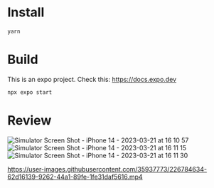 # Install
```console
yarn
```
# Build
This is an expo project. Check this: https://docs.expo.dev
```console
npx expo start
```
# Review
![Simulator Screen Shot - iPhone 14 - 2023-03-21 at 16 10 57](https://user-images.githubusercontent.com/35937773/226784590-908e2d5e-0007-4376-b34f-65eadfebf558.png)
![Simulator Screen Shot - iPhone 14 - 2023-03-21 at 16 11 15](https://user-images.githubusercontent.com/35937773/226784610-4a3d674e-6527-4278-b61d-1fc2bded4413.png)
![Simulator Screen Shot - iPhone 14 - 2023-03-21 at 16 11 30](https://user-images.githubusercontent.com/35937773/226784618-31584428-7faa-4012-b3c7-477d0a7d8043.png)


https://user-images.githubusercontent.com/35937773/226784634-62d16139-9262-44a1-89fe-1fe31daf5616.mp4

